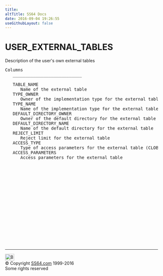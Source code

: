 ```yaml
---
title:
altTitle: SS64 Docs
date: 2016-09-04 19:26:55
useGithubLayout: false
---
```

<!-- #BeginLibraryItem "/Library/head_orad.lbi" --><!-- #EndLibraryItem --><h1>USER_EXTERNAL_TABLES </h1><p> Description of the user's own external tables </p> 
 
<pre>Columns
   ___________________________
 
   TABLE_NAME
      Name of the external table
   TYPE_OWNER
      Owner of the implementation type for the external table access driver
   TYPE_NAME
      Name of the implementation type for the external table access driver
   DEFAULT_DIRECTORY_OWNER
      Owner of the default directory for the external table
   DEFAULT_DIRECTORY_NAME
      Name of the default directory for the external table
   REJECT_LIMIT
      Reject limit for the external table
   ACCESS_TYPE
      Type of access parameters for the external table (CLOB/BLOB)
   ACCESS_PARAMETERS
      Access parameters for the external table

</pre><!-- #BeginLibraryItem "/Library/foot_orad.lbi" --><p>
<!-- oracle-footer -->
<ins class="adsbygoogle" style="display:inline-block;width:300px;height:250px" data-ad-client="ca-pub-6140977852749469" data-ad-slot="4275490898"></ins>
<script>
(adsbygoogle = window.adsbygoogle || []).push({});
</script></p>
<hr>
<div id="bl" class="footer"><a href="USER_EXTERNAL_TABLES.html#"><img src="../images/top.png" width="30" height="22" alt="Back to the Top"></a></div>
<div id="br" class="footer, tagline">© Copyright <a href="../index.html">SS64.com</a> 1999-2016<br>
Some rights reserved</div>
<!-- #EndLibraryItem -->


